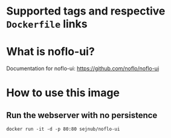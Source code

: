 # Supported tags and respective `Dockerfile` links

# What is noflo-ui?
Documentation for noflo-ui: https://github.com/noflo/noflo-ui

# How to use this image

## Run the webserver with no persistence
`docker run -it -d -p 80:80 sejnub/noflo-ui`
